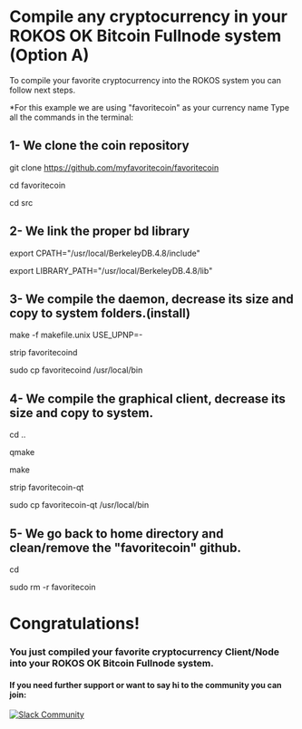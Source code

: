 # Compile any cryptocurrency in your ROKOS OK Bitcoin Fullnode system (Option A)

To compile your favorite cryptocurrency into the ROKOS system 
you can follow next steps.

*For this example we are using "favoritecoin" as your currency name
Type all the commands in the terminal:

## 1- We clone the coin repository

git clone https://github.com/myfavoritecoin/favoritecoin 

cd favoritecoin

cd src

## 2- We link the proper bd library

export CPATH="/usr/local/BerkeleyDB.4.8/include"

export LIBRARY_PATH="/usr/local/BerkeleyDB.4.8/lib"

## 3- We compile the daemon, decrease its size and copy to system folders.(install)

make -f makefile.unix USE_UPNP=-

strip favoritecoind

sudo cp favoritecoind /usr/local/bin

## 4- We compile the graphical client, decrease its size and copy to system.

cd ..

qmake

make

strip favoritecoin-qt

sudo cp favoritecoin-qt /usr/local/bin

## 5- We go back to home directory and clean/remove the "favoritecoin" github.

cd

sudo rm -r favoritecoin

# Congratulations!
### You just compiled your favorite cryptocurrency Client/Node into your ROKOS OK Bitcoin Fullnode system.

#### If you need further support or want to say hi to the community you can join:
[![Slack Community](https://img.shields.io/badge/slack-okrokos-blue.svg)](https://okcash.herokuapp.com)
